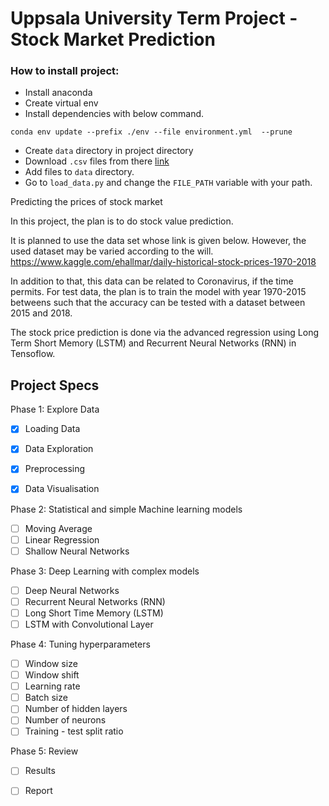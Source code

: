 # Uppsala University Term Project - Stock Market Prediction 

### How to install project: 
 
- Install anaconda 
- Create virtual env 
- Install dependencies with below command. 

```
conda env update --prefix ./env --file environment.yml  --prune
```

- Create `data` directory in project directory 
- Download `.csv` files from there [link](https://www.kaggle.com/ehallmar/daily-historical-stock-prices-1970-2018)
- Add files to `data` directory.
- Go to `load_data.py` and change the `FILE_PATH` variable with your path. 


Predicting the prices of stock market

In this project, the plan is to do stock value prediction. 

It is planned to use the data set whose link is given below. However, the used dataset may be varied according to the will. 
https://www.kaggle.com/ehallmar/daily-historical-stock-prices-1970-2018

In addition to that, this data can be related to Coronavirus, if the time permits. 
For test data, the plan is to train the model with year 1970-2015 betweens such that the accuracy can be tested with a dataset between 2015 and 2018. 

The stock price prediction is done via the advanced regression using Long Term Short Memory (LSTM) and Recurrent Neural Networks (RNN) in Tensoflow.

## Project Specs 

Phase 1: Explore Data  

- [x] Loading Data
- [x] Data Exploration 
- [x] Preprocessing 
- [x] Data Visualisation 


Phase 2: Statistical and simple Machine learning models

- [ ] Moving Average
- [ ] Linear Regression
- [ ] Shallow Neural Networks

Phase 3: Deep Learning with complex models

- [ ] Deep Neural Networks
- [ ] Recurrent Neural Networks (RNN)
- [ ] Long Short Time Memory (LSTM)
- [ ] LSTM with Convolutional Layer

Phase 4: Tuning hyperparameters

- [ ] Window size
- [ ] Window shift
- [ ] Learning rate
- [ ] Batch size
- [ ] Number of hidden layers
- [ ] Number of neurons
- [ ] Training - test split ratio

Phase 5: Review

- [ ] Results
- [ ] Report


